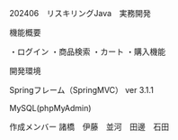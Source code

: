 202406　リスキリングJava　実務開発

機能概要

・ログイン ・商品検索 ・カート ・購入機能

開発環境

Springフレーム（SpringMVC） ver 3.1.1

MySQL(phpMyAdmin) 

作成メンバー 
諸橋　伊藤　並河　田邊　石田
